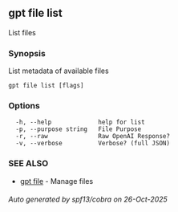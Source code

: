## gpt file list

List files

### Synopsis

List metadata of available files

```
gpt file list [flags]
```

### Options

```
  -h, --help             help for list
  -p, --purpose string   File Purpose
  -r, --raw              Raw OpenAI Response?
  -v, --verbose          Verbose? (full JSON)
```

### SEE ALSO

* [gpt file](gpt_file.md)	 - Manage files

###### Auto generated by spf13/cobra on 26-Oct-2025
